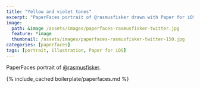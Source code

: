 ```yaml
---
title: "Yellow and violet tones"
excerpt: "PaperFaces portrait of @rasmusfisker drawn with Paper for iOS on an iPad."
image: 
  path: &image /assets/images/paperfaces-rasmusfisker-twitter.jpg 
  feature: *image
  thumbnail: /assets/images/paperfaces-rasmusfisker-twitter-150.jpg
categories: [paperfaces]
tags: [portrait, illustration, Paper for iOS]
---
```


PaperFaces portrait of [@rasmusfisker](https://twitter.com/rasmusfisker).

{% include_cached boilerplate/paperfaces.md %}
